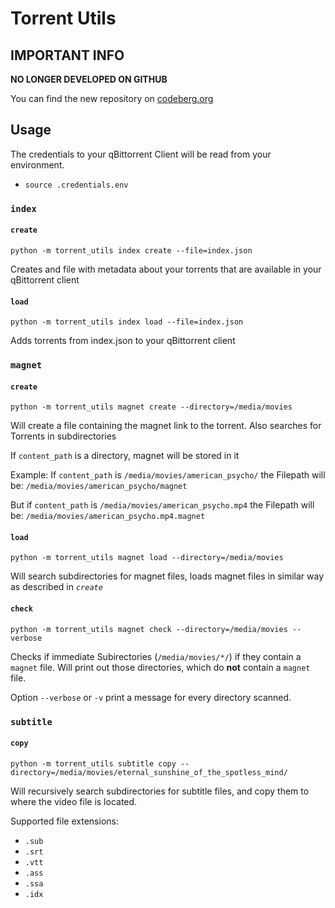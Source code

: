 # Torrent Utils

## **IMPORTANT INFO**

**NO LONGER DEVELOPED ON GITHUB**

You can find the new repository on [codeberg.org](https://codeberg.org/goonli/torrent-utils)


## Usage

The credentials to your qBittorrent Client will be read from your environment.
- `source .credentials.env`

### `index`

#### `create`

`python -m torrent_utils index create --file=index.json`

Creates and file with metadata about your torrents
that are available in your qBittorrent client

#### `load`

`python -m torrent_utils index load --file=index.json`

Adds torrents from index.json to your qBittorrent client

### `magnet`

#### `create`

`python -m torrent_utils magnet create --directory=/media/movies`

Will create a file containing the magnet link to the torrent.
Also searches for Torrents in subdirectories

If `content_path` is a directory, magnet will be stored in it

Example:
If `content_path` is `/media/movies/american_psycho/` the Filepath will be:
`/media/movies/american_psycho/magnet`

But if `content_path` is `/media/movies/american_psycho.mp4` the Filepath will be:
`/media/movies/american_psycho.mp4.magnet`

#### `load`

`python -m torrent_utils magnet load --directory=/media/movies`

Will search subdirectories for magnet files, loads magnet files in similar way as described in *`create`*

#### `check`

`python -m torrent_utils magnet check --directory=/media/movies --verbose`

Checks if immediate Subirectories (`/media/movies/*/`) if they contain a `magnet` file.
Will print out those directories, which do **not** contain a `magnet` file.

Option `--verbose` or `-v` print a message for every directory scanned.

### `subtitle`

#### `copy`

`python -m torrent_utils subtitle copy --directory=/media/movies/eternal_sunshine_of_the_spotless_mind/`

Will recursively search subdirectories for subtitle files, and copy them to where the video file is located.

Supported file extensions:

- `.sub`
- `.srt`
- `.vtt`
- `.ass`
- `.ssa`
- `.idx`
